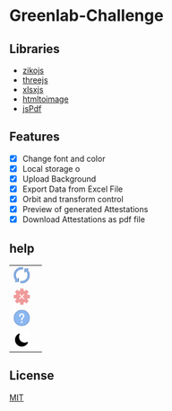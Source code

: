 # Greenlab-Challenge

## Libraries
- [zikojs](https://github.com/zakarialaoui10/ziko.js) 
- [threejs](https://github.com/zakarialaoui10/ziko.js) 
- [xlsxjs](https://github.com/zakarialaoui10/ziko.js) 
- [htmltoimage](https://github.com/zakarialaoui10/ziko.js) 
- [jsPdf](https://github.com/zakarialaoui10/ziko.js) 


## Features 
 - [x] Change font and color
 - [x] Local storage o
 - [x] Upload Background 
 - [x] Export Data from Excel File 
 - [x] Orbit and transform control 
 - [x] Preview of generated Attestations
 - [x] Download Attestations as pdf file 

## help
<table>
 <tr>
  <td><img src="public/assets/refresh.png" width="30px"></td>
  <td></td>
 </tr>
 <tr>
  <td><img src="public/assets/clear.png" width="30px"></td>
  <td></td>
 </tr>
 <tr>
  <td><img src="public/assets/help.png" width="30px"></td>
  <td></td>
 </tr>
 <tr>
  <td><img src="public/assets/dark.png" width="30px"></td>
  <td></td>
 </tr>
</table>

## License
[MIT](https://choosealicense.com/licenses/mit/)

